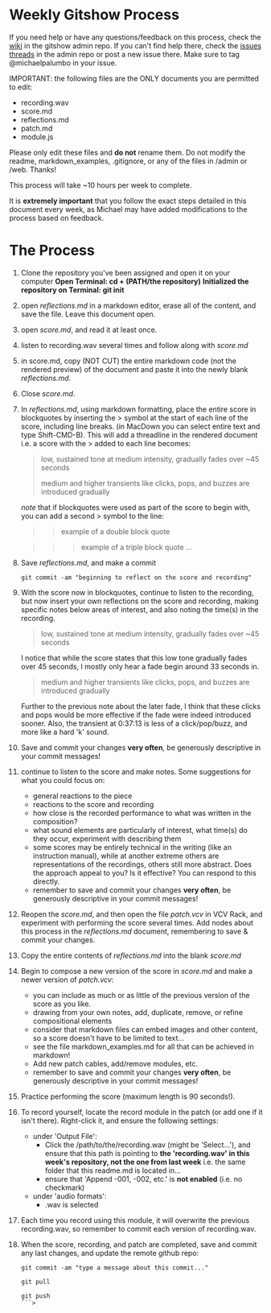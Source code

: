 # Weekly Gitshow Process

If you need help or have any questions/feedback on this process, check the [wiki](https://github.com/dispersionlab/gitshow/wiki) in the gitshow admin repo. If you can't find help there, check the [issues threads](https://github.com/dispersionlab/gitshow/issues) in the admin repo or post a new issue there. Make sure to tag @michaelpalumbo in your issue. 

IMPORTANT: the following files are the ONLY documents you are permitted to edit:

- recording.wav
- score.md
- reflections.md
- patch.md
- module.js

Please only edit these files and **do not** rename them. Do not modify the readme, markdown_examples, .gitignore, or any of the files in /admin or /web. Thanks!

This process will take ~10 hours per week to complete. 


It is **extremely important** that you follow the exact steps detailed in this document every week, as Michael may have added modifications to the process based on feedback.


# The Process

1. Clone the repository you've been assigned and open it on your computer
**Open Terminal: cd + (PATH/the repository)**
**Initialized the repository on Terminal: git init**
	   
2. open *reflections.md* in a markdown editor, erase all of the content, and save the file. Leave this document open. 
3. open *score.md*, and read it at least once. 
4. listen to recording.wav several times and follow along with *score.md*
5. in score.md, copy (NOT CUT) the entire markdown code (not the rendered preview) of the document and paste it into the newly blank *reflections.md*. 
6. Close *score.md*.  
7. In *reflections.md*, using markdown formatting, place the entire score in blockquotes by inserting the > symbol at the start of each line of the score, including line breaks. (in MacDown you can select entire text and type Shift-CMD-B). This will add a threadline in the rendered document i.e. a score with the > added to each line becomes:

	> low, sustained tone at medium intensity, gradually fades over ~45 seconds
	> 
	> medium and higher transients like clicks, pops, and buzzes are introduced gradually
	
	
	*note* that if blockquotes were used as part of the score to begin with, you can add a second > symbol to the line:
	
	> > example of a double block quote
	
	> > > example of a triple block quote ... 

8. Save *reflections.md*, and make a commit

	```shell
	git commit -am "beginning to reflect on the score and recording"
	```
9. With the score now in blockquotes, continue to listen to the recording, but now insert your own reflections on the score and recording, making specific notes below areas of interest, and also noting the time(s) in the recording.

	> low, sustained tone at medium intensity, gradually fades over ~45 seconds
	
	I notice that while the score states that this low tone gradually fades over 45 seconds, I mostly only hear a fade begin around 33 seconds in.
	
	> medium and higher transients like clicks, pops, and buzzes are introduced gradually
	
	Further to the previous note about the later fade, I think that these clicks and pops would be more effective if the fade were indeed introduced sooner. Also, the transient at 0:37:13 is less of a click/pop/buzz, and more like a hard 'k' sound. 
	
10. Save and commit your changes **very often**, be generously descriptive in your commit messages!
11. continue to listen to the score and make notes. Some suggestions for what you could focus on: 
	- general reactions to the piece
	- reactions to the score and recording
	- how close is the recorded performance to what was written in the composition?
	- what sound elements are particularly of interest, what time(s) do they occur, experiment with describing them
	- some scores may be entirely technical in the writing (like an instruction manual), while at another extreme others are representations of the recordings, others still more abstract. Does the approach appeal to you? Is it effective? You can respond to this directly. 
	- remember to save and commit your changes **very often**, be generously descriptive in your commit messages!

12. Reopen the *score.md*, and then open the file *patch.vcv* in VCV Rack, and experiment with performing the score several times. Add nodes about this process in the *reflections.md* document, remembering to save & commit your changes. 

13. Copy the entire contents of *reflections.md* into the blank *score.md*
14. Begin to compose a new version of the score in *score.md* and make a newer version of *patch.vcv*:
	- you can include as much or as little of the previous version of the score as you like. 
	- drawing from your own notes, add, duplicate, remove, or refine compositional elements
	- consider that markdown files can embed images and other content, so a score doesn't have to be limited to text... 
	- see the file markdown_examples.md for all that can be achieved in markdown!
	- Add new patch cables, add/remove modules, etc. 
	- remember to save and commit your changes **very often**, be generously descriptive in your commit messages!

15. Practice performing the score (maximum length is 90 seconds!). 

16. To record yourself, locate the record module in the patch (or add one if it isn't there). Right-click it, and ensure the following settings:
	- under 'Output File':
		- Click the /path/to/the/recording.wav (might be 'Select...'), and ensure that this path is pointing to **the 'recording.wav' in this week's repository, not the one from last week** i.e. the same folder that this readme.md is located in... 
		-  ensure that 'Append -001, -002, etc.' is **not enabled** (i.e. no checkmark)
	- under 'audio formats':
		- .wav is selected

17. Each time you record using this module, it will overwrite the previous recording.wav, so remember to commit each version of recording.wav.

18. When the score, recording, and patch are completed, save and commit any last changes, and update the remote github repo:

	```shell
	git commit -am "type a message about this commit..."
	
	git pull
	
	git push
	```> 
